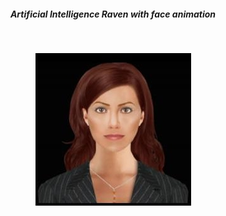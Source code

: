 <p align="center">
<center><h5>Artificial Intelligence Raven with face animation</h3></center>
 
<br>
<p align="center">
  <img src="avatar.jpg">
</p>
